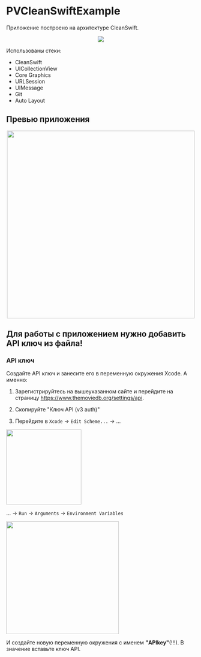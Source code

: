 # PVCleanSwiftExample
Приложение построено на архитектуре CleanSwift.

<p align="center">
<img src="https://github.com/PollyVern/ContentForRepositories/blob/746b8d0f552ba024f648228adae4aaca702c7614/CleanSwiftArc.png">
</p>


Использованы стеки:
- CleanSwift
- UICollectionView
- Core Graphics
- URLSession
- UIMessage
- Git
- Auto Layout

## Превью приложения
<p align="center">
<img src="https://github.com/PollyVern/ContentForRepositories/blob/e7840d2b9c33eec0befb6542e559c0ee6fcd3aea/PreviewCleanSwiftExample.png" height="500">
</p>

## Для работы с приложением нужно добавить API ключ из файла!

### API ключ
Cоздайте API ключ и занесите его в переменную окружения Xcode. А именно:

1. Зарегистрируйтесь на вышеуказанном сайте и перейдите на страницу https://www.themoviedb.org/settings/api.
2. Скопируйте "Ключ API (v3 auth)"

3. Перейдите в `Xcode` -> `Edit Scheme...` -> ...

<img src="https://github.com/PollyVern/ContentForRepositories/blob/d3f3e2ef4094aa422b7e218413182c4ab798e91f/Environment%20variable%20-%20Edit.png" height="200">

... -> `Run` -> `Arguments` -> `Environment Variables`

<img src="https://github.com/PollyVern/ContentForRepositories/blob/d3f3e2ef4094aa422b7e218413182c4ab798e91f/Environment%20variable%20-%20Propertys.png" height="300">

И создайте новую переменную окружения с именем **"APIkey"**(!!!). В значение вставьте ключ API.
